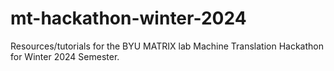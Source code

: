 # mt-hackathon-winter-2024
Resources/tutorials for the BYU MATRIX lab Machine Translation Hackathon for Winter 2024 Semester.
